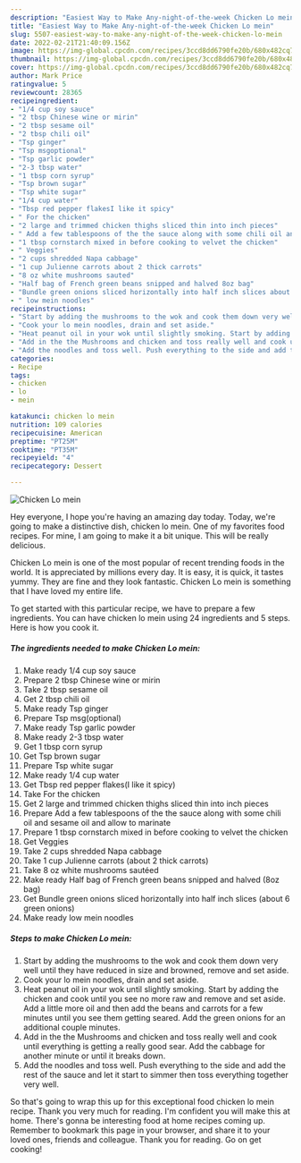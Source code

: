 ```yaml
---
description: "Easiest Way to Make Any-night-of-the-week Chicken Lo mein"
title: "Easiest Way to Make Any-night-of-the-week Chicken Lo mein"
slug: 5507-easiest-way-to-make-any-night-of-the-week-chicken-lo-mein
date: 2022-02-21T21:40:09.156Z
image: https://img-global.cpcdn.com/recipes/3ccd8dd6790fe20b/680x482cq70/chicken-lo-mein-recipe-main-photo.jpg
thumbnail: https://img-global.cpcdn.com/recipes/3ccd8dd6790fe20b/680x482cq70/chicken-lo-mein-recipe-main-photo.jpg
cover: https://img-global.cpcdn.com/recipes/3ccd8dd6790fe20b/680x482cq70/chicken-lo-mein-recipe-main-photo.jpg
author: Mark Price
ratingvalue: 5
reviewcount: 28365
recipeingredient:
- "1/4 cup soy sauce"
- "2 tbsp Chinese wine or mirin"
- "2 tbsp sesame oil"
- "2 tbsp chili oil"
- "Tsp ginger"
- "Tsp msgoptional"
- "Tsp garlic powder"
- "2-3 tbsp water"
- "1 tbsp corn syrup"
- "Tsp brown sugar"
- "Tsp white sugar"
- "1/4 cup water"
- "Tbsp red pepper flakesI like it spicy"
- " For the chicken"
- "2 large and trimmed chicken thighs sliced thin into inch pieces"
- " Add a few tablespoons of the the sauce along with some chili oil and sesame oil and allow to marinate"
- "1 tbsp cornstarch mixed in before cooking to velvet the chicken"
- " Veggies"
- "2 cups shredded Napa cabbage"
- "1 cup Julienne carrots about 2 thick carrots"
- "8 oz white mushrooms sauted"
- "Half bag of French green beans snipped and halved 8oz bag"
- "Bundle green onions sliced horizontally into half inch slices about 6 green onions"
- " low mein noodles"
recipeinstructions:
- "Start by adding the mushrooms to the wok and cook them down very well until they have reduced in size and browned, remove and set aside."
- "Cook your lo mein noodles, drain and set aside."
- "Heat peanut oil in your wok until slightly smoking. Start by adding the chicken and cook until you see no more raw and remove and set aside. Add a little more oil and then add the beans and carrots for a few minutes until you see them getting seared. Add the green onions for an additional couple minutes."
- "Add in the the Mushrooms and chicken and toss really well and cook until everything is getting a really good sear. Add the cabbage for another minute or until it breaks down."
- "Add the noodles and toss well. Push everything to the side and add the rest of the sauce and let it start to simmer then toss everything together very well."
categories:
- Recipe
tags:
- chicken
- lo
- mein

katakunci: chicken lo mein 
nutrition: 109 calories
recipecuisine: American
preptime: "PT25M"
cooktime: "PT35M"
recipeyield: "4"
recipecategory: Dessert

---
```



![Chicken Lo mein](https://img-global.cpcdn.com/recipes/3ccd8dd6790fe20b/680x482cq70/chicken-lo-mein-recipe-main-photo.jpg)

Hey everyone, I hope you're having an amazing day today. Today, we're going to make a distinctive dish, chicken lo mein. One of my favorites food recipes. For mine, I am going to make it a bit unique. This will be really delicious.



Chicken Lo mein is one of the most popular of recent trending foods in the world. It is appreciated by millions every day. It is easy, it is quick, it tastes yummy. They are fine and they look fantastic. Chicken Lo mein is something that I have loved my entire life.


To get started with this particular recipe, we have to prepare a few ingredients. You can have chicken lo mein using 24 ingredients and 5 steps. Here is how you cook it.

<!--inarticleads1-->

##### The ingredients needed to make Chicken Lo mein:

1. Make ready 1/4 cup soy sauce
1. Prepare 2 tbsp Chinese wine or mirin
1. Take 2 tbsp sesame oil
1. Get 2 tbsp chili oil
1. Make ready Tsp ginger
1. Prepare Tsp msg(optional)
1. Make ready Tsp garlic powder
1. Make ready 2-3 tbsp water
1. Get 1 tbsp corn syrup
1. Get Tsp brown sugar
1. Prepare Tsp white sugar
1. Make ready 1/4 cup water
1. Get Tbsp red pepper flakes(I like it spicy)
1. Take  For the chicken
1. Get 2 large and trimmed chicken thighs sliced thin into inch pieces
1. Prepare  Add a few tablespoons of the the sauce along with some chili oil and sesame oil and allow to marinate
1. Prepare 1 tbsp cornstarch mixed in before cooking to velvet the chicken
1. Get  Veggies
1. Take 2 cups shredded Napa cabbage
1. Take 1 cup Julienne carrots (about 2 thick carrots)
1. Take 8 oz white mushrooms sautéed
1. Make ready Half bag of French green beans snipped and halved (8oz bag)
1. Get Bundle green onions sliced horizontally into half inch slices (about 6 green onions)
1. Make ready  low mein noodles




<!--inarticleads2-->

##### Steps to make Chicken Lo mein:

1. Start by adding the mushrooms to the wok and cook them down very well until they have reduced in size and browned, remove and set aside.
1. Cook your lo mein noodles, drain and set aside.
1. Heat peanut oil in your wok until slightly smoking. Start by adding the chicken and cook until you see no more raw and remove and set aside. Add a little more oil and then add the beans and carrots for a few minutes until you see them getting seared. Add the green onions for an additional couple minutes.
1. Add in the the Mushrooms and chicken and toss really well and cook until everything is getting a really good sear. Add the cabbage for another minute or until it breaks down.
1. Add the noodles and toss well. Push everything to the side and add the rest of the sauce and let it start to simmer then toss everything together very well.




So that's going to wrap this up for this exceptional food chicken lo mein recipe. Thank you very much for reading. I'm confident you will make this at home. There's gonna be interesting food at home recipes coming up. Remember to bookmark this page in your browser, and share it to your loved ones, friends and colleague. Thank you for reading. Go on get cooking!
